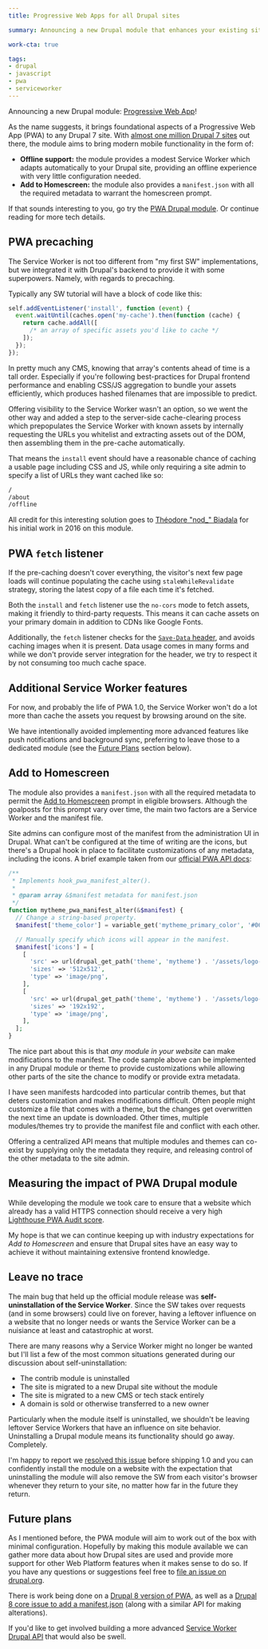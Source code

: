 ```yaml
---
title: Progressive Web Apps for all Drupal sites

summary: Announcing a new Drupal module that enhances your existing site with drop-in support for Progressive Web App functionality.

work-cta: true

tags:
- drupal
- javascript
- pwa
- serviceworker
---
```


Announcing a new Drupal module: [Progressive Web App](https://www.drupal.org/project/pwa)!

As the name suggests, it brings foundational aspects of a Progressive Web App (PWA) to any Drupal 7 site. With [almost one million Drupal 7 sites](https://www.drupal.org/project/usage/drupal) out there, the module aims to bring modern mobile functionality in the form of:

* **Offline support:** the module provides a modest Service Worker which adapts automatically to your Drupal site, providing an offline experience with very little configuration needed.
* **Add to Homescreen:** the module also provides a `manifest.json` with all the required metadata to warrant the homescreen prompt.

If that sounds interesting to you, go try the [PWA Drupal module](https://www.drupal.org/project/pwa). Or continue reading for more tech details.


## PWA precaching

The Service Worker is not too different from "my first SW" implementations, but we integrated it with Drupal's backend to provide it with some superpowers. Namely, with regards to precaching.

Typically any SW tutorial will have a block of code like this:

```js
self.addEventListener('install', function (event) {
  event.waitUntil(caches.open('my-cache').then(function (cache) {
    return cache.addAll([
      /* an array of specific assets you'd like to cache */
    ]);
  });
});
```

In pretty much any CMS, knowing that array's contents ahead of time is a tall order. Especially if you're following best-practices for Drupal frontend performance and enabling CSS/JS aggregation to bundle your assets efficiently, which produces hashed filenames that are impossible to predict. 

Offering visibility to the Service Worker wasn't an option, so we went the other way and added a step to the server-side cache-clearing process which prepopulates the Service Worker with known assets by internally requesting the URLs you whitelist and extracting assets out of the DOM, then assembling them in the pre-cache automatically.

That means the `install` event should have a reasonable chance of caching a  usable page including CSS and JS, while only requiring a site admin to specify a list of URLs they want cached like so:

```sh
/
/about
/offline
```

All credit for this interesting solution goes to [Théodore "nod_" Biadala](https://read.theodoreb.net/2016/progressive-web-apps-for-the-masses.html) for his initial work in 2016 on this module.

## PWA `fetch` listener

If the pre-caching doesn't cover everything, the visitor's next few page loads will continue populating the cache using `staleWhileRevalidate` strategy, storing the latest copy of a file each time it's fetched.

Both the `install` and `fetch` listener use the `no-cors` mode to fetch assets, making it friendly to third-party requests. This means it can cache assets on your primary domain in addition to CDNs like Google Fonts.

Additionally, the `fetch` listener checks for the [`Save-Data` header](https://wicg.github.io/netinfo/#save-data-request-header-field), and avoids caching images when it is present. Data usage comes in many forms and while we don't provide server integration for the header, we try to respect it by not consuming too much cache space.


## Additional Service Worker features

For now, and probably the life of PWA 1.0, the Service Worker won't do a lot more than cache the assets you request by browsing around on the site.

We have intentionally avoided implementing more advanced features like push notifications and background sync, preferring to leave those to a dedicated module (see the [Future Plans](#future-plans) section below).


## Add to Homescreen

The module also provides a `manifest.json` with all the required metadata to permit the [Add to Homescreen](https://developer.mozilla.org/en-US/Apps/Progressive/Add_to_home_screen) prompt in eligible browsers. Although the goalposts for this prompt vary over time, the main two factors are a Service Worker and the manifest file.

Site admins can configure most of the manifest from the administration UI in Drupal. What can't be configured at the time of writing are the icons, but there's a Drupal hook in place to facilitate customizations of any metadata, including the icons. A brief example taken from our [official PWA API docs](https://cgit.drupalcode.org/pwa/tree/pwa.api.php?h=7.x-1.x):

```php
/**
 * Implements hook_pwa_manifest_alter().
 *
 * @param array &$manifest metadata for manifest.json
 */
function mytheme_pwa_manifest_alter(&$manifest) {
  // Change a string-based property.
  $manifest['theme_color'] = variable_get('mytheme_primary_color', '#0678BE');

  // Manually specify which icons will appear in the manifest.
  $manifest['icons'] = [
    [
      'src' => url(drupal_get_path('theme', 'mytheme') . '/assets/logo-512.png'),
      'sizes' => '512x512',
      'type' => 'image/png',
    ],
    [
      'src' => url(drupal_get_path('theme', 'mytheme') . '/assets/logo-192.png'),
      'sizes' => '192x192',
      'type' => 'image/png',
    ],
  ];
}
```

The nice part about this is that _any module in your website_ can make modifications to the manifest. The code sample above can be implemented in any Drupal module or theme to provide customizations while allowing other parts of the site the chance to modify or provide extra metadata.

I have seen manifests hardcoded into particular contrib themes, but that deters customization and makes modifications difficult. Often people might customize a file that comes with a theme, but the changes get overwritten the next time an update is downloaded. Other times, multiple modules/themes try to provide the manifest file and conflict with each other.

Offering a centralized API means that multiple modules and themes can co-exist by supplying only the metadata they require, and releasing control of the other metadata to the site admin.


## Measuring the impact of PWA Drupal module

While developing the module we took care to ensure that a website which already has a valid HTTPS connection should receive a very high [Lighthouse PWA Audit score](https://developers.google.com/web/tools/lighthouse/).

My hope is that we can continue keeping up with industry expectations for _Add to Homescreen_ and ensure that Drupal sites have an easy way to achieve it without maintaining extensive frontend knowledge.


## Leave no trace

The main bug that held up the official module release was **self-uninstallation of the Service Worker**. Since the SW takes over requests (and in some browsers) could live on forever, having a leftover influence on a website that no longer needs or wants the Service Worker can be a nuisiance at least and catastrophic at worst.

There are many reasons why a Service Worker might no longer be wanted but I'll list a few of the most common situations generated during our discussion about self-uninstallation:

* The contrib module is uninstalled
* The site is migrated to a new Drupal site without the module
* The site is migrated to a new CMS or tech stack entirely
* A domain is sold or otherwise transferred to a new owner

Particularly when the module itself is uninstalled, we shouldn't be leaving leftover Service Workers that have an influence on site behavior. Uninstalling a Drupal module means its functionality should go away. Completely.

I'm happy to report we [resolved this issue](https://www.drupal.org/project/pwa/issues/2913023) before shipping 1.0 and you can confidently install the module on a website with the expectation that uninstalling the module will also remove the SW from each visitor's browser whenever they return to your site, no matter how far in the future they return.


## Future plans

As I mentioned before, the PWA module will aim to work out of the box with minimal configuration. Hopefully by making this module available we can gather more data about how Drupal sites are used and provide more support for other Web Platform features when it makes sense to do so. If you have any questions or suggestions feel free to [file an issue on drupal.org](https://www.drupal.org/project/issues/pwa?text=&status=Open&priorities=All&categories=All&version=7.x&component=All).

There is work being done on a [Drupal 8 version of PWA](https://www.drupal.org/project/issues/pwa?text=&status=Open&priorities=All&categories=All&version=8.x&component=All), as well as a [Drupal 8 core issue to add a manifest.json](https://www.drupal.org/project/drupal/issues/2698127) (along with a similar API for making alterations).

If you'd like to get involved building a more advanced [Service Worker Drupal API](https://www.drupal.org/project/serviceworker) that would also be swell.

